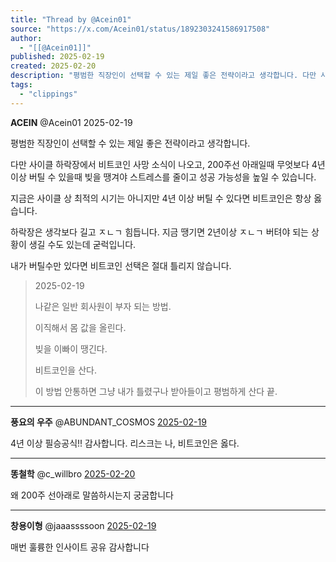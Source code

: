 ```yaml
---
title: "Thread by @Acein01"
source: "https://x.com/Acein01/status/1892303241586917508"
author:
  - "[[@Acein01]]"
published: 2025-02-19
created: 2025-02-20
description: "평범한 직장인이 선택할 수 있는 제일 좋은 전략이라고 생각합니다. 다만 사이클 하락장에서 비트코인 사망 소식이 나오고, 200주선 아래일때 무엇보다 4년 이상 버틸 수 있을때 빚을 땡겨야 스트레스를 줄이고 성공 가능성을 높일 수 있습니다. 지금은"
tags:
  - "clippings"
---
```

**ACEIN** @Acein01 2025-02-19

평범한 직장인이 선택할 수 있는 제일 좋은 전략이라고 생각합니다.

다만 사이클 하락장에서 비트코인 사망 소식이 나오고, 200주선 아래일때 무엇보다 4년 이상 버틸 수 있을때 빚을 땡겨야 스트레스를 줄이고 성공 가능성을 높일 수 있습니다.

지금은 사이클 상 최적의 시기는 아니지만 4년 이상 버틸 수 있다면 비트코인은 항상 옳습니다.

하락장은 생각보다 길고 ㅈㄴㄱ 힘듭니다. 지금 땡기면 2년이상 ㅈㄴㄱ 버텨야 되는 상황이 생길 수도 있는데 굳럭입니다.

내가 버틸수만 있다면 비트코인 선택은 절대 틀리지 않습니다.

> 2025-02-19
> 
> 나같은 일반 회사원이 부자 되는 방법.
> 
> 이직해서 몸 값을 올린다.
> 
> 빚을 이빠이 땡긴다.
> 
> 비트코인을 산다.
> 
> 이 방법 안통하면 그냥 내가 틀렸구나 받아들이고 평범하게 산다 끝.

---

**풍요의 우주** @ABUNDANT\_COSMOS [2025-02-19](https://x.com/ABUNDANT_COSMOS/status/1892343605257236633)

4년 이상 필승공식!! 감사합니다. 리스크는 나, 비트코인은 옳다.

---

**똥철학** @c\_willbro [2025-02-20](https://x.com/c_willbro/status/1892380234277630335)

왜 200주 선아래로 말씀하시는지 궁굼합니다

---

**창용이형** @jaaassssoon [2025-02-19](https://x.com/jaaassssoon/status/1892343147859972210)

매번 훌륭한 인사이트 공유 감사합니다